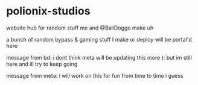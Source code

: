 # polionix-studios
website hub for random stuff me and @BaliDoggo make uh

a bunch of random bypass & gaming stuff I make or deploy will be portal'd here

message from bd: i dont think meta will be updating this more ): but im still here and ill try to keep going

message from meta: i will work on this for fun from time to time i guess
